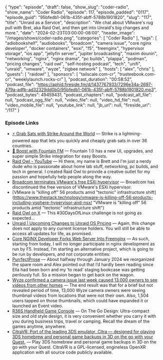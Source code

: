 {
  "type": "episode",
  "draft": false,
  "show_slug": "coder-radio",
  "show_name": "Coder Radio",
  "episode": 117,
  "episode_padded": "0117",
  "episode_guid": "95bfedb1-061b-435f-abff-5788b1901820",
  "slug": "117",
  "title": "Unraid as a Service",
  "description": "We chat about VMware's rug pull with Bret, aka Raid Owl, and then get into Unraid's big changes and more.",
  "date": "2024-02-23T03:00:00-08:00",
  "header_image": "/images/shows/coder-radio.png",
  "categories": [
    "Coder Radio"
  ],
  "tags": [
    "adiobookshelf",
    "audiobooks",
    "broadcom",
    "camera issue",
    "core nginx developer",
    "docker containers",
    "esxi",
    "f5",
    "freenginx",
    "hypervisor storage",
    "ios app",
    "jellyfin server",
    "jupiter broadcasting",
    "maxim dounin",
    "networking",
    "nginx",
    "nginx drama",
    "pc builds",
    "plappa",
    "podman",
    "pricing changes",
    "raid owl",
    "self-hosting podcast",
    "tech",
    "unifi",
    "unraid",
    "vmware",
    "wyze",
    "zigbee network"
  ],
  "hosts": [
    "alex",
    "chris"
  ],
  "guests": [
    "raidowl"
  ],
  "sponsors": [
    "tailscale.com-cr",
    "trusteebook.com-cr",
    "weeklylaunch.rocks-cr"
  ],
  "podcast_duration": "00:58:52",
  "podcast_file": "https://aphid.fireside.fm/d/1437767933/7296e34a-2697-479a-adfb-ad32329dd0b0/95bfedb1-061b-435f-abff-5788b1901820.mp3",
  "podcast_bytes": 49459431,
  "podcast_chapters": null,
  "podcast_alt_file": null,
  "podcast_ogg_file": null,
  "video_file": null,
  "video_hd_file": null,
  "video_mobile_file": null,
  "youtube_link": null,
  "jb_url": null,
  "fireside_url": "/117"
}


### Episode Links

  * [⚡ Grab Sats with Strike Around the World](https://strike.me/download/ "⚡ Grab Sats with Strike Around the World") — Strike is a lightning-powered app that lets you quickly and cheaply grab sats in over 36 countries. 
  * [🎉 Boost with Fountain FM](https://www.fountain.fm/ "🎉 Boost with Fountain FM") — Fountain 1.0 has a new UI, upgrades, and super simple Strike integration for easy Boosts.
  * [Raid Owl - YouTube](https://www.youtube.com/@RaidOwl "Raid Owl - YouTube") — Hi there, my name is Brett and I'm just a nerdy dude who is passionate about home lab stuff, networking, pc builds, and tech in general. I created Raid Owl to provide a creative outlet for my passion and hopefully help people along the way. 
  * [Broadcom terminates VMware's free ESXi hypervisor](https://www.theregister.com/2024/02/13/broadcom_ends_free_esxi_vsphere/ "Broadcom terminates VMware's free ESXi hypervisor") — Broadcom has discontinued the free version of VMware's ESXi hypervisor.
  * [VMware is "killing off" 56 products amid "tectonic" infrastructure shift](https://www.thestack.technology/vmware-is-killing-off-56-products-including-vsphere-hypervisor-and-nsx/ "VMware is "killing off" 56 products amid "tectonic" infrastructure shift")
  * [Raid Owl on X](https://twitter.com/RaidOwlTweets/status/1760323115953836138 "Raid Owl on X") — This #30DaysOfLinux challenge is not going as expected…
  * [Unraid | Upcoming Changes to Unraid OS Pricing](https://unraid.net/blog/pricing-change "Unraid | Upcoming Changes to Unraid OS Pricing") — Again, this change does not apply to any current license holders. You will still be able to access all updates for life, as promised. 
  * [Core NGINX Developer Forks Web Server Into Freenginx](https://www.phoronix.com/news/Nginx-Forked-To-Freenginx "Core NGINX Developer Forks Web Server Into Freenginx") — As such, starting from today, I will no longer participate in nginx development as run by F5. Instead, I’m starting an alternative project, which is going to be run by developers, and not corporate entities: 
  * [PurrfectProse](https://purrfectprose.com/ "PurrfectProse") — About halfway through January 2024 we reorganized the spare room and Alex pointed out that I’d hardly been reading since Ella had been born and my ‘to read’ staging bookcase was getting perilously full. So a mission began to get back on the wagon. 
  * [Wyze confirmed a camera issue last week caused 13,000 owners to see videos from other homes](https://www.neowin.net/news/wyze-confirmed-a-camera-issue-last-week-caused-13000-owners-to-see-videos-from-other-homes/ "Wyze confirmed a camera issue last week caused 13,000 owners to see videos from other homes") — The end result was that for a brief but not revealed period of time, 13,000 Wyze camera owners were seeing thumbnail videos from locations that were not their own. Also, 1,504 users tapped on those thumbnails, which could have expanded it or launched an Event video.
  * [R36S Handheld Game Console](https://www.amazon.com/EWDGOES-Handheld-Preinstalled-Emulator-Transparent/dp/B0CMJ9XC82?th=1 "R36S Handheld Game Console") — On The Go Design: Ultra-compact size and old style design, it is very convenient whether you carry it with you during business trips, travel or camping. Recall the dream of the games anytime, anywhere. 
  * [CitraVR: Port of the leading 3DS emulator, Citra — designed for playing 3DS homebrew and personal game backups in 3D on the go with your Quest.](https://github.com/amwatson/CitraVR "CitraVR: Port of the leading 3DS emulator, Citra — designed for playing 3DS homebrew and personal game backups in 3D on the go with your Quest.") — Play 3DS homebrew and personal game backups in 3D on the go with your Quest. CitraVR is a GPL-licensed, engineless OpenXR application with all source code publicly available. 


